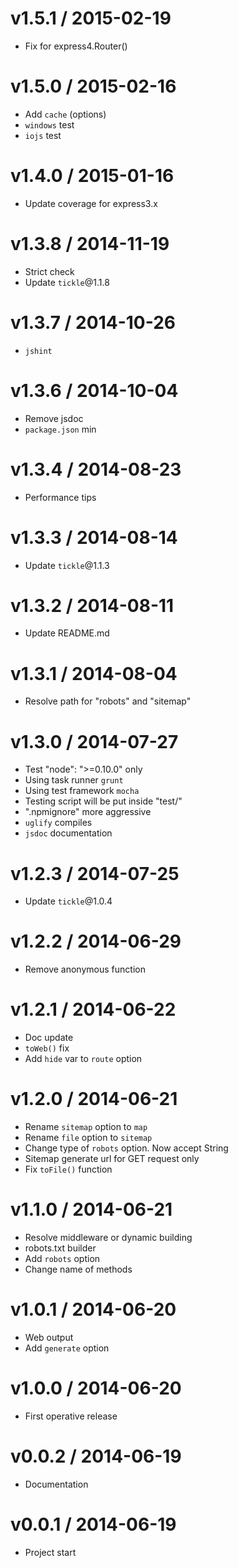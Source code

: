 v1.5.1 / 2015-02-19
==================

  * Fix for express4.Router()

v1.5.0 / 2015-02-16
==================

  * Add `cache` (options)
  * `windows` test
  * `iojs` test

v1.4.0 / 2015-01-16
==================

  * Update coverage for express3.x

v1.3.8 / 2014-11-19
==================

  * Strict check
  * Update `tickle`@1.1.8

v1.3.7 / 2014-10-26
==================

  * `jshint`

v1.3.6 / 2014-10-04
==================

  * Remove jsdoc
  * `package.json` min

v1.3.4 / 2014-08-23
==================

  * Performance tips

v1.3.3 / 2014-08-14
==================

  * Update `tickle`@1.1.3

v1.3.2 / 2014-08-11
==================

  * Update README.md

v1.3.1 / 2014-08-04
==================

  * Resolve path for "robots" and "sitemap"

v1.3.0 / 2014-07-27
==================

  * Test "node": ">=0.10.0" only
  * Using task runner `grunt`
  * Using test framework `mocha`
  * Testing script will be put inside "test/"
  * ".npmignore" more aggressive
  * `uglify` compiles
  * `jsdoc` documentation

v1.2.3 / 2014-07-25
==================

  * Update `tickle`@1.0.4

v1.2.2 / 2014-06-29
==================

  * Remove anonymous function

v1.2.1 / 2014-06-22
==================

  * Doc update
  * `toWeb()` fix
  * Add `hide` var to `route` option

v1.2.0 / 2014-06-21
==================

  * Rename `sitemap` option to `map`
  * Rename `file` option to `sitemap`
  * Change type of `robots` option. Now accept String
  * Sitemap generate url for GET request only
  * Fix `toFile()` function

v1.1.0 / 2014-06-21
==================

  * Resolve middleware or dynamic building
  * robots.txt builder
  * Add `robots` option
  * Change name of methods

v1.0.1 / 2014-06-20
==================

  * Web output
  * Add `generate` option

v1.0.0 / 2014-06-20
==================

  * First operative release

v0.0.2 / 2014-06-19
==================

  * Documentation

v0.0.1 / 2014-06-19
==================

  * Project start
